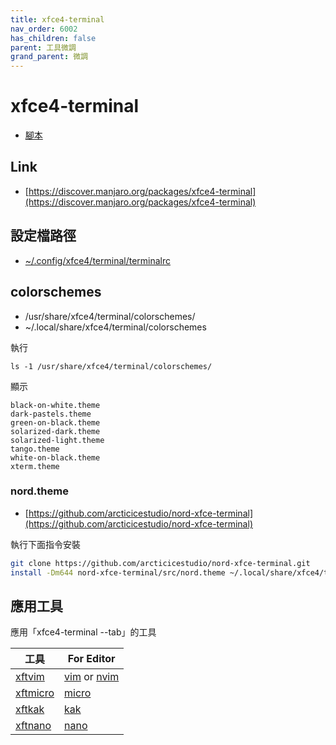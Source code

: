 ```yaml
---
title: xfce4-terminal
nav_order: 6002
has_children: false
parent: 工具微調
grand_parent: 微調
---
```



# xfce4-terminal


* [腳本](https://github.com/samwhelp/note-about-manjaro/tree/gh-pages/_demo/adjustment/tool/xfce4-terminal)


## Link

* [https://discover.manjaro.org/packages/xfce4-terminal](https://discover.manjaro.org/packages/xfce4-terminal)


## 設定檔路徑

* [~/.config/xfce4/terminal/terminalrc](https://github.com/samwhelp/note-about-manjaro/blob/gh-pages/_demo/adjustment/tool/xfce4-terminal/config/xfce4-terminal/terminalrc)


## colorschemes

* /usr/share/xfce4/terminal/colorschemes/
* ~/.local/share/xfce4/terminal/colorschemes


執行

```
ls -1 /usr/share/xfce4/terminal/colorschemes/
```

顯示

```
black-on-white.theme
dark-pastels.theme
green-on-black.theme
solarized-dark.theme
solarized-light.theme
tango.theme
white-on-black.theme
xterm.theme
```

### nord.theme

* [https://github.com/arcticicestudio/nord-xfce-terminal](https://github.com/arcticicestudio/nord-xfce-terminal)

執行下面指令安裝

``` sh
git clone https://github.com/arcticicestudio/nord-xfce-terminal.git
install -Dm644 nord-xfce-terminal/src/nord.theme ~/.local/share/xfce4/terminal/colorschemes/nord.theme
```


## 應用工具

應用「xfce4-terminal --tab」的工具

| 工具 | For Editor |
| --- | --- |
| [xftvim](https://samwhelp.github.io/note-about-vim/read/project/xft-editor/xftvim) | [vim](https://www.vim.org/) or [nvim](https://neovim.io/) |
| [xftmicro](https://samwhelp.github.io/note-about-vim/read/project/xft-editor/xftmicro) | [micro](https://micro-editor.github.io/) |
| [xftkak](https://samwhelp.github.io/note-about-vim/read/project/xft-editor/xftkak) | [kak](https://kakoune.org/) |
| [xftnano](https://samwhelp.github.io/note-about-vim/read/project/xft-editor/xftnano) | [nano](https://www.nano-editor.org/) |

